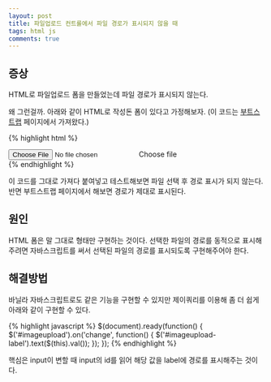 ```yaml
---
layout: post
title: 파일업로드 컨트롤에서 파일 경로가 표시되지 않을 때
tags: html js
comments: true
---
```


## 증상

HTML로 파일업로드 폼을 만들었는데 파일 경로가 표시되지 않는다.  
  
왜 그런걸까. 아래와 같이 HTML로 작성돈 폼이 있다고 가정해보자. (이 코드는 [부트스트랩](https://getbootstrap.com/docs/4.5/components/input-group/#custom-file-input) 페이지에서 가져왔다.)  

{% highlight html %}
<div class="input-group mb-3">
  <div class="custom-file">
    <input type="file" class="custom-file-input" id="imageupload">
    <label id="imageupload-label" class="custom-file-label" for="imageupload" aria-describedby="inputGroupFileAddon02">Choose file</label>
  </div>
</div>
{% endhighlight %}

이 코드를 그대로 가져다 붙여넣고 테스트해보면 파일 선택 후 경로 표시가 되지 않는다. 반면 부트스트랩 페이지에서 해보면 경로가 제대로 표시된다.  

## 원인

HTML 폼은 말 그대로 형태만 구현하는 것이다. 선택한 파일의 경로를 동적으로 표시해주려면 자바스크립트를 써서 선택된 파일의 경로를 표시되도록 구현해주어야 한다.  

## 해결방법

바닐라 자바스크립트로도 같은 기능을 구현할 수 있지만 제이쿼리를 이용해 좀 더 쉽게 아래와 같이 구현할 수 있다.  

{% highlight javascript %}
$(document).ready(function() {
    $('#imageupload').on('change', function() {
        $('#imageupload-label').text($(this).val());
    });
});
{% endhighlight %}

핵심은 input이 변할 때 input의 id를 읽어 해당 값을 label에 경로를 표시해주는 것이다.  
